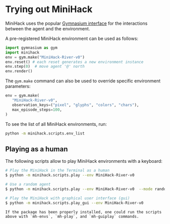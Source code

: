 
# Trying out MiniHack

MiniHack uses the popular [Gymnasium interface](https://github.com/Farama-Foundation/Gymnasium) for the interactions between the agent and the environment.

A pre-registered MiniHack environment can be used as follows:

```python
import gymnasium as gym
import minihack
env = gym.make("MiniHack-River-v0")
env.reset() # each reset generates a new environment instance
env.step(0)  # move agent '@' north
env.render()
```

The `gym.make` command can also be used to override specific environment parameters:
```python
env = gym.make(
   "MiniHack-River-v0",
   observation_keys=("pixel", "glyphs", "colors", "chars"),
   max_episode_steps=100,
)
```

To see the list of all MiniHack environments, run:

```bash
python -m minihack.scripts.env_list
```

## Playing as a human

The following scripts allow to play MiniHack environments with a keyboard:

```bash
# Play the MiniHack in the Terminal as a human
$ python -m minihack.scripts.play --env MiniHack-River-v0

# Use a random agent
$ python -m minihack.scripts.play --env MiniHack-River-v0  --mode random

# Play the MiniHack with graphical user interface (gui)
$ python -m minihack.scripts.play_gui --env MiniHack-River-v0
```

````{note}
If the package has been properly installed, one could run the scripts above with `mh-envs`, `mh-play`, and `mh-guiplay` commands.
````
